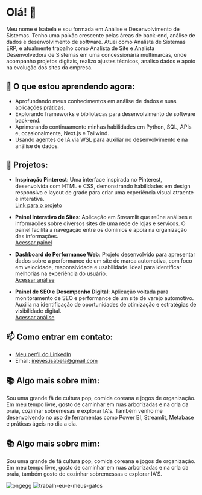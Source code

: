 # Olá! 👋

Meu nome é Isabela e sou formada em Análise e Desenvolvimento de Sistemas. Tenho uma paixão crescente pelas áreas de back-end, análise de dados e desenvolvimento de software. Atuei como Analista de Sistemas ERP, e atualmente trabalho como Analista de Site e Analista Desenvolvedora de Sistemas em uma concessionária multimarcas, onde acompanho projetos digitais, realizo ajustes técnicos, analiso dados e apoio na evolução dos sites da empresa.

## 🌱 O que estou aprendendo agora:
- Aprofundando meus conhecimentos em análise de dados e suas aplicações práticas.
- Explorando frameworks e bibliotecas para desenvolvimento de software back-end.
- Aprimorando continuamente minhas habilidades em Python, SQL, APIs e, ocasionalmente, Next.js e Tailwind.
- Usando agentes de IA via WSL para auxiliar no desenvolvimento e na análise de dados.

## 🔭 Projetos:

- **Inspiração Pinterest**: Uma interface inspirada no Pinterest, desenvolvida com HTML e CSS, demonstrando habilidades em design responsivo e layout de grade para criar uma experiência visual atraente e interativa.  
  [Link para o projeto](https://github.com/gotiquinha/inpiracao-pinterest)

- **Painel Interativo de Sites**: Aplicação em Streamlit que reúne análises e informações sobre diversos sites de uma rede de lojas e serviços. O painel facilita a navegação entre os domínios e apoia na organização das informações.  
  [Acessar painel](https://app-lider-yupjufxifqeup75aqj2qjl.streamlit.app/)

- **Dashboard de Performance Web**: Projeto desenvolvido para apresentar dados sobre a performance de um site de marca automotiva, com foco em velocidade, responsividade e usabilidade. Ideal para identificar melhorias na experiência do usuário.  
  [Acessar análise](https://performance-omoda.streamlit.app/)

- **Painel de SEO e Desempenho Digital**: Aplicação voltada para monitoramento de SEO e performance de um site de varejo automotivo. Auxilia na identificação de oportunidades de otimização e estratégias de visibilidade digital.  
  [Acessar análise](https://performance-seo-recreio-vw.streamlit.app/)

## 📫 Como entrar em contato:
- [Meu perfil do LinkedIn](https://www.linkedin.com/in/isabela-neves-315a4a193/)
- Email: ineves.isabela@gmail.com

## 📚 Algo mais sobre mim:
Sou uma grande fã de cultura pop, comida coreana e jogos de organização. Em meu tempo livre, gosto de caminhar em ruas arborizadas e na orla da praia, cozinhar sobremesas e explorar IA's. Também venho me desenvolvendo no uso de ferramentas como Power BI, Streamlit, Metabase e práticas ágeis no dia a dia.

## 📚 Algo mais sobre mim:
Sou uma grande de fã cultura pop, comida coreana e jogos de organização. Em meu tempo livre, gosto de caminhar em ruas arborizadas e na orla da praia, também gosto de cozinhar sobremessas e explorar IA'S.



![pngegg](https://user-images.githubusercontent.com/93232499/189041375-c3f9d2d8-0873-44f6-a626-420dd9c55f07.png) 
![trabalh-eu-e-meus-gatos](https://github.com/user-attachments/assets/f5e90788-53d6-44fe-aebb-7ff52b5937cd)

